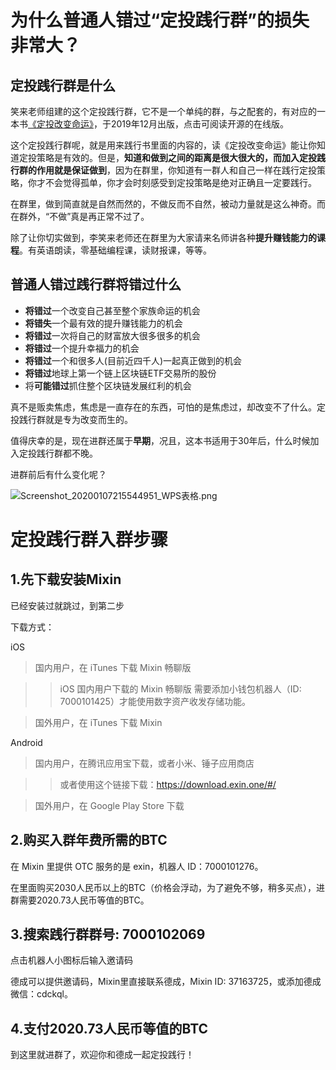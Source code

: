 # 为什么普通人错过“定投践行群”的损失非常大？

## 定投践行群是什么

笑来老师组建的这个定投践行群，它不是一个单纯的群，与之配套的，有对应的一本书[《定投改变命运》](https://onregularinvesting.com)，于2019年12月出版，点击可阅读开源的在线版。

这个定投践行群呢，就是用来践行书里面的内容的，读《定投改变命运》能让你知道定投策略是有效的。但是，**知道和做到之间的距离是很大很大的，而加入定投践行群的作用就是保证做到**，因为在群里，你知道有一群人和自己一样在践行定投策略，你才不会觉得孤单，你才会时刻感受到定投策略是绝对正确且一定要践行。

在群里，做到简直就是自然而然的，不做反而不自然，被动力量就是这么神奇。而在群外，“不做”真是再正常不过了。

除了让你切实做到，李笑来老师还在群里为大家请来名师讲各种**提升赚钱能力的课程**。有英语朗读，零基础编程课，读财报课，等等。



## 普通人错过践行群将错过什么

* **将错过**一个改变自己甚至整个家族命运的机会
* **将错失**一个最有效的提升赚钱能力的机会
* **将错过**一次将自己的财富放大很多很多的机会
* **将错过**一个提升幸福力的机会
* **将错过**一个和很多人(目前近四千人)一起真正做到的机会
* **将错过**地球上第一个链上区块链ETF交易所的股份
* 将**可能错过**抓住整个区块链发展红利的机会

真不是贩卖焦虑，焦虑是一直存在的东西，可怕的是焦虑过，却改变不了什么。定投践行群就是专为改变而生的。

值得庆幸的是，现在进群还属于**早期**，况且，这本书适用于30年后，什么时候加入定投践行群都不晚。


进群前后有什么变化呢？

![Screenshot_20200107215544951_WPS表格.png](https://wg.isdot.net/api/un/img?key=user-upload/12123709/869537ec4c940469.png)

# 定投践行群入群步骤

## 1.先下载安装Mixin

已经安装过就跳过，到第二步

下载方式：

iOS
> 国内用户，在 iTunes 下载 Mixin 畅聊版

>> iOS 国内用户下载的 Mixin 畅聊版 需要添加小钱包机器人（ID: 7000101425）才能使用数字资产收发存储功能。

> 国外用户，在 iTunes 下载 Mixin 

Android
> 国内用户，在腾讯应用宝下载，或者小米、锤子应用商店

>> 或者使用这个链接下载：https://download.exin.one/#/

> 国外用户，在 Google Play Store 下载

## 2.购买入群年费所需的BTC

在 Mixin 里提供 OTC 服务的是 exin，机器人 ID：7000101276。

在里面购买2030人民币以上的BTC（价格会浮动，为了避免不够，稍多买点），进群需要2020.73人民币等值的BTC。

## 3.搜索践行群群号: 7000102069

点击机器人小图标后输入邀请码

德成可以提供邀请码，Mixin里直接联系德成，Mixin ID: 37163725，或添加德成微信：cdckql。

## 4.支付2020.73人民币等值的BTC

到这里就进群了，欢迎你和德成一起定投践行！
